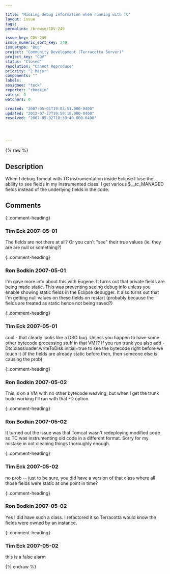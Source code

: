 ```yaml
---

title: "Missing debug information when running with TC"
layout: issue
tags: 
permalink: /browse/CDV-249

issue_key: CDV-249
issue_numeric_sort_key: 249
issuetype: "Bug"
project: "Community Development (Terracotta Server)"
project_key: "CDV"
status: "Closed"
resolution: "Cannot Reproduce"
priority: "2 Major"
components: ""
labels: 
assignee: "teck"
reporter: "rbodkin"
votes:  0
watchers: 0

created: "2007-05-01T19:03:51.000-0400"
updated: "2012-07-27T19:59:18.000-0400"
resolved: "2007-05-02T18:30:40.000-0400"




---
```


{% raw %}

## Description

<div markdown="1" class="description">

When I debug Tomcat with TC instrumentation inside Eclipse I lose the ability to see fields in my instrumented class. I get various $\_\_tc\_MANAGED fields instead of the underlying fields in the code.



</div>

## Comments


{:.comment-heading}
### **Tim Eck** <span class="date">2007-05-01</span>

<div markdown="1" class="comment">

The fields are not there at all? Or you can't "see" their true values (ie. they are are null or something?) 

</div>


{:.comment-heading}
### **Ron Bodkin** <span class="date">2007-05-01</span>

<div markdown="1" class="comment">

I'm gave more info about this with Eugene. It turns out that private fields are being made static. This was preventing seeing debug info unless you enable showing static fields in the Eclipse debugger. It also turns out that I'm getting null values on these fields on restart (probably because the fields are treated as static hence not being saved?)


</div>


{:.comment-heading}
### **Tim Eck** <span class="date">2007-05-01</span>

<div markdown="1" class="comment">

cool - that clearly looks like a DSO bug. Unless you happen to have some other bytecode processing stuff in that VM?? If you run trunk you also add -Dtc.classloader.writeToDisk.initial=true to see the bytecode right before we touch it (if the fields are already static before then, then someone else is causing the prob) 



</div>


{:.comment-heading}
### **Ron Bodkin** <span class="date">2007-05-02</span>

<div markdown="1" class="comment">

This is on a VM with no other bytecode weaving, but when I get the trunk build working I'll run with that -D option.


</div>


{:.comment-heading}
### **Ron Bodkin** <span class="date">2007-05-02</span>

<div markdown="1" class="comment">

It turned out the issue was that Tomcat wasn't redeploying modified code so TC was instrumenting old code in a different format. Sorry for my mistake in not cleaning things thoroughly enough.

</div>


{:.comment-heading}
### **Tim Eck** <span class="date">2007-05-02</span>

<div markdown="1" class="comment">

no prob -- just to be sure, you did have a version of that class where all those fields were static at one point in time? 

</div>


{:.comment-heading}
### **Ron Bodkin** <span class="date">2007-05-02</span>

<div markdown="1" class="comment">

Yes I did have such a class. I refactored it so Terracotta would know the fields were owned by an instance.


</div>


{:.comment-heading}
### **Tim Eck** <span class="date">2007-05-02</span>

<div markdown="1" class="comment">

this is a false alarm

</div>



{% endraw %}
